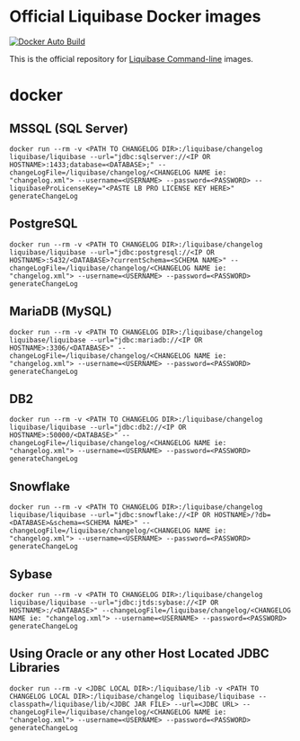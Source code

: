 # Official Liquibase Docker images

[![Docker Auto Build](https://img.shields.io/docker/cloud/automated/liquibase/liquibase)][docker]

[docker]: https://hub.docker.com/r/liquibase/liquibase

This is the official repository for [Liquibase Command-line](https://download.liquibase.org/) images.

# docker

## MSSQL (SQL Server)

`docker run --rm -v <PATH TO CHANGELOG DIR>:/liquibase/changelog liquibase/liquibase --url="jdbc:sqlserver://<IP OR HOSTNAME>:1433;database=<DATABASE>;" --changeLogFile=/liquibase/changelog/<CHANGELOG NAME ie: "changelog.xml"> --username=<USERNAME> --password=<PASSWORD> --liquibaseProLicenseKey="<PASTE LB PRO LICENSE KEY HERE>" generateChangeLog`


## PostgreSQL

`docker run --rm -v <PATH TO CHANGELOG DIR>:/liquibase/changelog liquibase/liquibase --url="jdbc:postgresql://<IP OR HOSTNAME>:5432/<DATABASE>?currentSchema=<SCHEMA NAME>" --changeLogFile=/liquibase/changelog/<CHANGELOG NAME ie: "changelog.xml"> --username=<USERNAME> --password=<PASSWORD> generateChangeLog`

## MariaDB (MySQL)

`docker run --rm -v <PATH TO CHANGELOG DIR>:/liquibase/changelog liquibase/liquibase --url="jdbc:mariadb://<IP OR HOSTNAME>:3306/<DATABASE>" --changeLogFile=/liquibase/changelog/<CHANGELOG NAME ie: "changelog.xml"> --username=<USERNAME> --password=<PASSWORD> generateChangeLog`

## DB2

`docker run --rm -v <PATH TO CHANGELOG DIR>:/liquibase/changelog liquibase/liquibase --url="jdbc:db2://<IP OR HOSTNAME>:50000/<DATABASE>" --changeLogFile=/liquibase/changelog/<CHANGELOG NAME ie: "changelog.xml"> --username=<USERNAME> --password=<PASSWORD> generateChangeLog`

## Snowflake

`docker run --rm -v <PATH TO CHANGELOG DIR>:/liquibase/changelog liquibase/liquibase --url="jdbc:snowflake://<IP OR HOSTNAME>/?db=<DATABASE>&schema=<SCHEMA NAME>" --changeLogFile=/liquibase/changelog/<CHANGELOG NAME ie: "changelog.xml"> --username=<USERNAME> --password=<PASSWORD> generateChangeLog`

## Sybase

`docker run --rm -v <PATH TO CHANGELOG DIR>:/liquibase/changelog liquibase/liquibase --url="jdbc:jtds:sybase://<IP OR HOSTNAME>:/<DATABASE>" --changeLogFile=/liquibase/changelog/<CHANGELOG NAME ie: "changelog.xml"> --username=<USERNAME> --password=<PASSWORD> generateChangeLog`



## Using Oracle or any other Host Located JDBC Libraries

`docker run --rm -v <JDBC LOCAL DIR>:/liquibase/lib -v <PATH TO CHANGELOG LOCAL DIR>:/liquibase/changelog liquibase/liquibase --classpath=/liquibase/lib/<JDBC JAR FILE> --url=<JDBC URL> --changeLogFile=/liquibase/changelog/<CHANGELOG NAME ie: "changelog.xml"> --username=<USERNAME> --password=<PASSWORD> generateChangeLog`